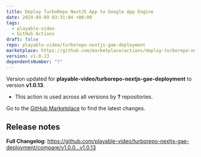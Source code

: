 ```yaml
---
title: Deploy TurboRepo NextJS App to Google App Engine
date: 2024-04-09 03:31:04 +00:00
tags:
  - playable-video
  - GitHub Actions
draft: false
repo: playable-video/turborepo-nextjs-gae-deployment
marketplace: https://github.com/marketplace/actions/deploy-turborepo-nextjs-app-to-google-app-engine
version: v1.0.13
dependentsNumber: "?"
---
```



Version updated for **playable-video/turborepo-nextjs-gae-deployment** to version **v1.0.13**.
- This action is used across all versions by **?** repositories.

Go to the [GitHub Marketplace](https://github.com/marketplace/actions/deploy-turborepo-nextjs-app-to-google-app-engine) to find the latest changes.

## Release notes

**Full Changelog**: https://github.com/playable-video/turborepo-nextjs-gae-deployment/compare/v1.0.0...v1.0.13

